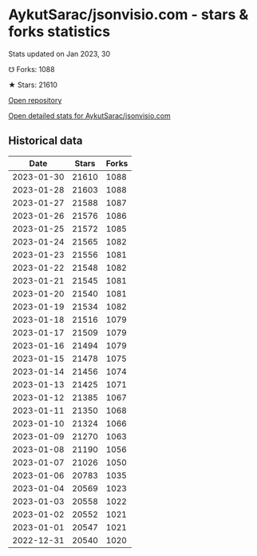 # AykutSarac/jsonvisio.com - stars & forks statistics

Stats updated on Jan 2023, 30

☋ Forks: 1088

★ Stars: 21610

[Open repository](https://github.com/AykutSarac/jsonvisio.com)

[Open detailed stats for AykutSarac/jsonvisio.com](https://reviewgithub.com/rep/AykutSarac/jsonvisio.com)

## Historical data
| Date | Stars | Forks |
|------|-------|-------|
| 2023-01-30 | 21610 | 1088 | 
| 2023-01-28 | 21603 | 1088 | 
| 2023-01-27 | 21588 | 1087 | 
| 2023-01-26 | 21576 | 1086 | 
| 2023-01-25 | 21572 | 1085 | 
| 2023-01-24 | 21565 | 1082 | 
| 2023-01-23 | 21556 | 1081 | 
| 2023-01-22 | 21548 | 1082 | 
| 2023-01-21 | 21545 | 1081 | 
| 2023-01-20 | 21540 | 1081 | 
| 2023-01-19 | 21534 | 1082 | 
| 2023-01-18 | 21516 | 1079 | 
| 2023-01-17 | 21509 | 1079 | 
| 2023-01-16 | 21494 | 1079 | 
| 2023-01-15 | 21478 | 1075 | 
| 2023-01-14 | 21456 | 1074 | 
| 2023-01-13 | 21425 | 1071 | 
| 2023-01-12 | 21385 | 1067 | 
| 2023-01-11 | 21350 | 1068 | 
| 2023-01-10 | 21324 | 1066 | 
| 2023-01-09 | 21270 | 1063 | 
| 2023-01-08 | 21190 | 1056 | 
| 2023-01-07 | 21026 | 1050 | 
| 2023-01-06 | 20783 | 1035 | 
| 2023-01-04 | 20569 | 1023 | 
| 2023-01-03 | 20558 | 1022 | 
| 2023-01-02 | 20552 | 1021 | 
| 2023-01-01 | 20547 | 1021 | 
| 2022-12-31 | 20540 | 1020 | 

